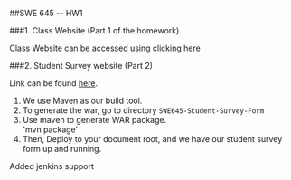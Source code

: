 ##SWE 645 -- HW1 

###1. Class Website (Part 1 of the homework)

Class Website can be accessed using clicking [here](http://avi.swe.645.s3-website-us-east-1.amazonaws.com)

###2. Student Survey website (Part 2)

Link can be found [here](http:\\ec2-3-80-193-222.compute-1.amazonaws.com/sf/).
1. We use Maven as our build tool. 
2. To generate the war, go to directory `SWE645-Student-Survey-Form`
3. Use maven to generate WAR package.  
 'mvn package'
 4. Then, Deploy to your document root, and we have our student survey form up and running.


Added jenkins support
